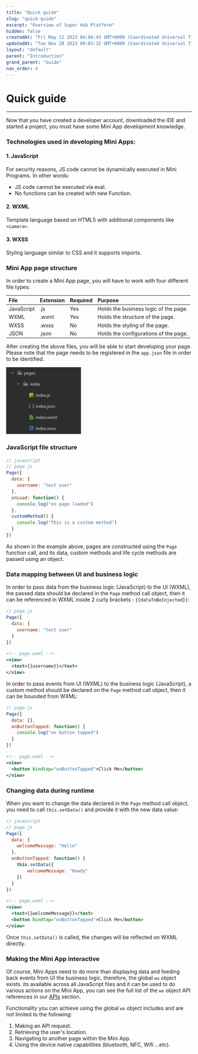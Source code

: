 ```yaml
---
title: "Quick guide"
slug: "quick-guide"
excerpt: "Overview of Super Hub Platform"
hidden: false
createdAt: "Fri May 12 2023 04:04:43 GMT+0000 (Coordinated Universal Time)"
updatedAt: "Tue Nov 28 2023 09:03:15 GMT+0000 (Coordinated Universal Time)"
layout: "default"
parent: "Introduction"
grand_parent: "Guide"
nav_order: 4
---
```

# Quick guide
***
Now that you have created a developer account, downloaded the IDE and started a project, you must have some Mini App development knowledge.

### Technologies used in developing Mini Apps:

#### 1. JavaScript

For security reasons, JS code cannot be dynamically executed in Mini Programs. In other words:

- JS code cannot be executed via eval.
- No functions can be created with new Function.

#### 2. WXML

Template language based on HTML5 with additional components like `<camera>`.

#### 3. WXSS

Styling language similar to CSS and it supports imports.

### Mini App page structure

In order to create a Mini App page, you will have to work with four different file types:

| File       | Extension | Required | Purpose                               |
| :--------- | :-------- | :------- | :------------------------------------ |
| JavaScript | .js       | Yes      | Holds the business logic of the page. |
| WXML       | .wxml     | Yes      | Holds the structure of the page.      |
| WXSS       | .wxss     | No       | Holds the styling of the page.        |
| JSON       | .json     | No       | Holds the configurations of the page. |

After creating the above files, you will be able to start developing your page. Please note that the page needs to be registered in the `app.json` file in order to be identified.

![](../../assets/images/b1c2fbb-small-pages.png)

### JavaScript file structure

```javascript
// javascript
// page.js
Page({
  data: {
    username: "test user"
  },
  onLoad: function() {
    console.log("on page loaded")
  },
  customMethod() {
    console.log("This is a custom method")
  }
})
```

As shown in the example above, pages are constructed using the `Page` function call, and its data, custom methods and life cycle methods are passed using an object.

### Data mapping between UI and business logic

In order to pass data from the business logic (JavaScript) to the UI (WXML), the passed data should be declared in the `Page`  method call object, then it can be referenced in WXML inside 2 curly brackets : `{{dataToBeInjected}}`:

```javascript 
// page.js
Page({
  data: {
    username: "test user"
  }
})
```
```xml 
<!-- page.wxml -->
<view>
  <text>{{username}}</text>
</view>
```

In order to pass events from UI (WXML) to the business logic (JavaScript), a custom method should be declared on the `Page` method call object, then it can be bounded from WXML:

```javascript 
// page.js
Page({
  data: {},
  onButtonTapped: function() {
    console.log("on button tapped")
  }
})
```
```xml 
<!-- page.wxml -->
<view>
  <button bindtap="onButtonTapped">Click Me</button>
</view>
```

### Changing data during runtime

When you want to change the data declared in the `Page`  method call object, you need to call `this.setData()` and provide it with the new data value:

```javascript
// javascript
// page.js
Page({
  data: {
  	welcomeMessage: "Hello"
  },
  onButtonTapped: function() {
    this.setData({
    	welcomeMessage: "Howdy"
    })
  }
})
```
```xml
<!-- page.wxml -->
<view>
  <text>{{welcomeMessage}}</text>
  <button bindtap="onButtonTapped">Click Me</button>
</view>
```

Once `this.setData()` is called, the changes will be reflected on WXML directly.

### Making the Mini App interactive

Of course, Mini Apps need to do more than displaying data and feeding back events from UI the business logic, therefore, the global `wx` object exists. its available across all JavaScript files and it can be used to do various actions on the Mini App, you can see the full list of the `wx` object API references in our [APIs](../../APIs/basics-api) section.

Functionality you can achieve using the global `wx` object includes and are not limited to the following:

1. Making an API request.
2. Retrieving the user's location.
3. Navigating to another page within the Mini App.
4. Using the device native capabilities (bluetooth, NFC, Wifi ...etc).
